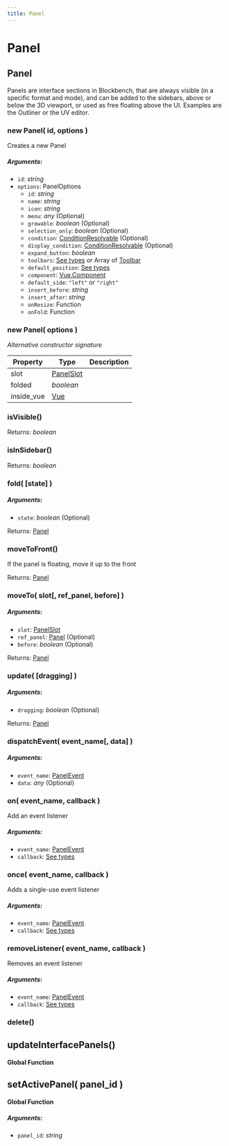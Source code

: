 ```yaml
---
title: Panel
---
```


# Panel
## Panel
Panels are interface sections in Blockbench, that are always visible (in a specific format and mode), and can be added to the sidebars, above or below the 3D viewport, or used as free floating above the UI. Examples are the Outliner or the UV editor.

### new Panel( id, options )
Creates a new Panel

##### Arguments:
* `id`: *string*
* `options`: PanelOptions
	* `id`: *string*
	* `name`: *string*
	* `icon`: *string*
	* `menu`: *any* (Optional)
	* `growable`: *boolean* (Optional)
	* `selection_only`: *boolean* (Optional)
	* `condition`: [ConditionResolvable](https://github.com/JannisX11/blockbench-types/blob/main/types/util.d.ts#L1) (Optional)
	* `display_condition`: [ConditionResolvable](https://github.com/JannisX11/blockbench-types/blob/main/types/util.d.ts#L1) (Optional)
	* `expand_button`: *boolean*
	* `toolbars`: [See types](https://github.com/JannisX11/blockbench-types/blob/639b9fd/types/panel.d.ts#L13) or Array of [Toolbar](action#toolbar)
	* `default_position`: [See types](https://github.com/JannisX11/blockbench-types/blob/639b9fd/types/panel.d.ts#L16)
	* `component`: [Vue.Component](https://v2.vuejs.org/v2/guide/components.html)
	* `default_side`: `"left"` or `"right"`
	* `insert_before`: *string*
	* `insert_after`: *string*
	* `onResize`: Function
	* `onFold`: Function

### new Panel( options )
*Alternative constructor signature*


| Property | Type | Description |
| -------- | ---- | ----------- |
| slot | [PanelSlot](https://github.com/JannisX11/blockbench-types/blob/639b9fd/types/panel.d.ts#L1) |  |
| folded | *boolean* |  |
| inside_vue | [Vue](#Vue) |  |

### isVisible()

Returns: *boolean*

### isInSidebar()

Returns: *boolean*

### fold( [state] )
##### Arguments:
* `state`: *boolean* (Optional)

Returns: [Panel](panel#panel-1)

### moveToFront()
If the panel is floating, move it up to the front


Returns: [Panel](panel#panel-1)

### moveTo( slot[, ref_panel, before] )
##### Arguments:
* `slot`: [PanelSlot](https://github.com/JannisX11/blockbench-types/blob/639b9fd/types/panel.d.ts#L1)
* `ref_panel`: [Panel](panel#panel-1) (Optional)
* `before`: *boolean* (Optional)

Returns: [Panel](panel#panel-1)

### update( [dragging] )
##### Arguments:
* `dragging`: *boolean* (Optional)

Returns: [Panel](panel#panel-1)

### dispatchEvent( event_name[, data] )
##### Arguments:
* `event_name`: [PanelEvent](https://github.com/JannisX11/blockbench-types/blob/639b9fd/types/panel.d.ts#L30)
* `data`: *any* (Optional)


### on( event_name, callback )
Add an event listener

##### Arguments:
* `event_name`: [PanelEvent](https://github.com/JannisX11/blockbench-types/blob/639b9fd/types/panel.d.ts#L30)
* `callback`: [See types](https://github.com/JannisX11/blockbench-types/blob/639b9fd/types/panel.d.ts#L56)


### once( event_name, callback )
Adds a single-use event listener

##### Arguments:
* `event_name`: [PanelEvent](https://github.com/JannisX11/blockbench-types/blob/639b9fd/types/panel.d.ts#L30)
* `callback`: [See types](https://github.com/JannisX11/blockbench-types/blob/639b9fd/types/panel.d.ts#L60)


### removeListener( event_name, callback )
Removes an event listener

##### Arguments:
* `event_name`: [PanelEvent](https://github.com/JannisX11/blockbench-types/blob/639b9fd/types/panel.d.ts#L30)
* `callback`: [See types](https://github.com/JannisX11/blockbench-types/blob/639b9fd/types/panel.d.ts#L64)


### delete()



## updateInterfacePanels()
#### Global Function




## setActivePanel( panel_id )
#### Global Function

##### Arguments:
* `panel_id`: *string*


